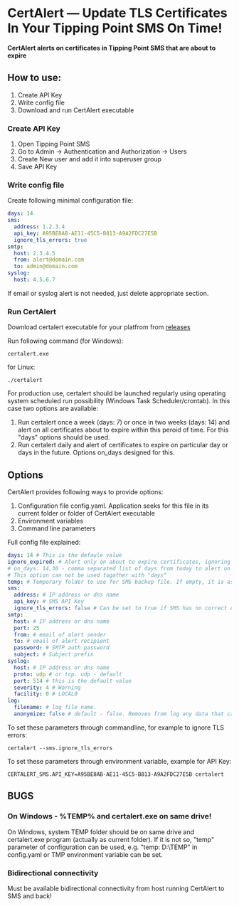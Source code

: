 
# CertAlert — Update TLS Certificates In Your Tipping Point SMS On Time!

**CertAlert alerts on certificates in Tipping Point SMS that are about to expire**

## How to use:
1. Create API Key
2. Write config file
3. Download and run CertAlert executable

### Create API Key
1. Open Tipping Point SMS
2. Go to Admin -> Authentication and Authorization -> Users
3. Create New user and add it into superuser group
4. Save API Key

### Write config file
Create following minimal configuration file:
```yaml
days: 14
sms:
  address: 1.2.3.4
  api_key: A95BE8AB-AE11-45C5-B813-A9A2FDC27E5B
  ignore_tls_errors: true
smtp:
  host: 2.3.4.5
  from: alert@domain.com
  to: admin@domain.com
syslog:
  host: 4.5.6.7
```
If email or syslog alert is not needed, just delete appropriate section.

### Run CertAlert

Download certalert executable for your platfrom from  [releases](https://github.com/mpkondrashin/certalert/releases/latest)

Run following command (for Windows):
```commandline
certalert.exe
```
for Linux:
```commandline
./certalert
```

For production use, certalert should be launched regularly using operating system scheduled run possibility (Windows Task Scheduler/crontab). In this case two options are available:
1. Run certalert once a week (days: 7) or once in two weeks (days: 14) and alert on all certificates about to expire within this peroid of time. For this "days" options should be used.
1. Run certalert daily and alert of certificates to expire on particular day or days in the future. Options on_days designed for this.

## Options

CertAlert provides following ways to provide options:
1. Configuration file config.yaml. Application seeks for this file in its current folder or folder of CertAlert executable
2. Environment variables
3. Command line parameters

Full config file explained:
```yaml
days: 14 # This is the defaule value
ignore_expired: # Alert only on about to expire certificates, ignoring already expired. Default value: false
# on_days: 14,30 - comma separated list of days from today to alert on certificates expiering on these dates.
# This option can not be used togather with "days"
temp: # Temporary folder to use for SMS backup file. If empty, it is assumed to be system temporary folder
sms:
  address: # IP address or dns name
  api_key: # SMS API Key
  ignore_tls_errors: false # Can be set to true if SMS has no correct certificate
smtp:
  host: # IP address or dns name
  port: 25
  from: # email of alert sender
  to: # email of alert recipient
  password: # SMTP auth password
  subject: # Subject prefix
syslog:
  host: # IP address or dns name
  proto: udp # or tcp. udp - default
  port: 514 # this is the default value
  severity: 4 # Warning
  facility: 0 # LOCAL0
log:
  filename: # log file name.
  anonymize: false # default - false. Removes from log any data that can be considered as confidential.
```

To set these parameters through commandline, for example to ignore TLS errors:
```commandline
certalert --sms.ignore_tls_errors
```

To set these parameters through environment variable, example for API Key:
```commandline
CERTALERT_SMS.API_KEY=A95BE8AB-AE11-45C5-B813-A9A2FDC27E5B certalert
```

## BUGS

### On Windows - %TEMP% and certalert.exe on same drive!
On Windows, system TEMP folder should be on same drive and certalert.exe program (actually as current folder). If it is not so, "temp" parameter of configuration can be used, e.g. "temp: D:\TEMP" in config.yaml or TMP environment variable can be set.

### Bidirectional connectivity
Must be available bidirectional connectivity from host running CertAlert to SMS and back!
